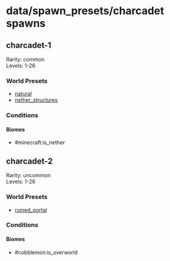 # data/spawn_presets/charcadet spawns  
  
## charcadet-1  
Rarity: common  
Levels: 1-26  
  
### World Presets  
* [natural](/data/spawn_data/natural.md)  
* [nether_structures](/data/spawn_data/nether_structures.md)  
  
### Conditions  
  
#### Biomes  
  * #minecraft:is_nether
  
  
## charcadet-2  
Rarity: uncommon  
Levels: 1-26  
  
### World Presets  
* [ruined_portal](/data/spawn_data/ruined_portal.md)  
  
### Conditions  
  
#### Biomes  
  * #cobblemon:is_overworld
  
